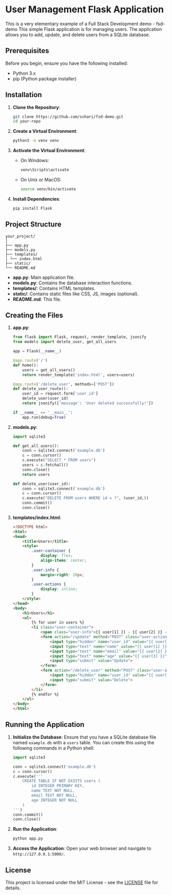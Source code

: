# User Management Flask Application
This is  a very elementary example of a Full Stack Development demo - fsd-demo
This simple Flask application is for managing users. The application allows you to add, update, and delete users from a SQLite database.

## Prerequisites

Before you begin, ensure you have the following installed:
- Python 3.x
- pip (Python package installer)

## Installation

1. **Clone the Repository**:
    ```bash
    git clone https://github.com/svhari/fsd-demo.git
    cd your-repo
    ```

2. **Create a Virtual Environment**:
    ```bash
    python3 -m venv venv
    ```

3. **Activate the Virtual Environment**:
    - On Windows:
        ```bash
        venv\Scripts\activate
        ```
    - On Unix or MacOS:
        ```bash
        source venv/bin/activate
        ```

4. **Install Dependencies**:
    ```bash
    pip install Flask
    ```

## Project Structure
```
your_project/ 
│ 
├── app.py
├── models.py
├── templates/ 
│ └── index.html
├── static/ 
└── README.md

```



- **app.py**: Main application file.
- **models.py**: Contains the database interaction functions.
- **templates/**: Contains HTML templates.
- **static/**: Contains static files like CSS, JS, images (optional).
- **README.md**: This file.

## Creating the Files

1. **app.py**:
    ```python
    from flask import Flask, request, render_template, jsonify
    from models import delete_user, get_all_users

    app = Flask(__name__)

    @app.route('/')
    def home():
        users = get_all_users()
        return render_template('index.html', users=users)

    @app.route('/delete_user', methods=['POST'])
    def delete_user_route():
        user_id = request.form['user_id']
        delete_user(user_id)
        return jsonify({'message': 'User deleted successfully!'})

    if __name__ == '__main__':
        app.run(debug=True)
    ```

2. **models.py**:
    ```python
    import sqlite3

    def get_all_users():
        conn = sqlite3.connect('example.db')
        c = conn.cursor()
        c.execute("SELECT * FROM users")
        users = c.fetchall()
        conn.close()
        return users

    def delete_user(user_id):
        conn = sqlite3.connect('example.db')
        c = conn.cursor()
        c.execute("DELETE FROM users WHERE id = ?", (user_id,))
        conn.commit()
        conn.close()
    ```

3. **templates/index.html**:
    ```html
    <!DOCTYPE html>
    <html>
    <head>
        <title>Users</title>
        <style>
            .user-container {
                display: flex;
                align-items: center;
            }
            .user-info {
                margin-right: 10px;
            }
            .user-actions {
                display: inline;
            }
        </style>
    </head>
    <body>
        <h1>Users</h1>
        <ul>
            {% for user in users %}
            <li class="user-container">
                <span class="user-info">{{ user[1] }} - {{ user[2] }} - {{ user[3] }}</span>
                <form action="/update" method="POST" class="user-actions">
                    <input type="hidden" name="user_id" value="{{ user[0] }}">
                    <input type="text" name="name" value="{{ user[1] }}">
                    <input type="text" name="email" value="{{ user[2] }}">
                    <input type="text" name="age" value="{{ user[3] }}">
                    <input type="submit" value="Update">
                </form>
                <form action="/delete_user" method="POST" class="user-actions">
                    <input type="hidden" name="user_id" value="{{ user[0] }}">
                    <input type="submit" value="Delete">
                </form>
            </li>
            {% endfor %}
        </ul>
    </body>
    </html>
    ```

## Running the Application

1. **Initialize the Database**:
    Ensure that you have a SQLite database file named `example.db` with a `users` table. You can create this using the following commands in a Python shell:

    ```python
    import sqlite3

    conn = sqlite3.connect('example.db')
    c = conn.cursor()
    c.execute('''
        CREATE TABLE IF NOT EXISTS users (
            id INTEGER PRIMARY KEY,
            name TEXT NOT NULL,
            email TEXT NOT NULL,
            age INTEGER NOT NULL
        )
    ''')
    conn.commit()
    conn.close()
    ```

2. **Run the Application**:
    ```bash
    python app.py
    ```

3. **Access the Application**:
    Open your web browser and navigate to `http://127.0.0.1:5000/`.

## License

This project is licensed under the MIT License - see the [LICENSE](LICENSE) file for details.

